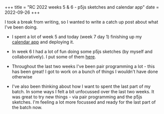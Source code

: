 +++
title = "RC 2022 weeks 5 & 6 - p5js sketches and calendar app"
date = 2022-09-26
+++

I took a break from writing, so I wanted to write a catch up post about what I've been doing.

- I spent a lot of week 5 and today (week 7 day 1) finishing up my [calendar app](https://nsreeen.github.io/calendar2) and deploying it.

- In week 6 I had a lot of fun doing some p5js sketches (by myself and collaboratively).  I put some of them [here](https://jovial-brioche-bf034a.netlify.app/).

- Throughout the last two weeks I've been pair programming a lot - this has been great!  I got to work on a bunch of things I wouldn't have done otherwise

- I've also been thinking about how I want to spent the last part of my batch.  In some ways I felt a bit unfocussed over the last two weeks.  It was great to try new things - via pair programming and the p5js sketches.  I'm feeling a lot more focussed and ready for the last part of the batch now.
